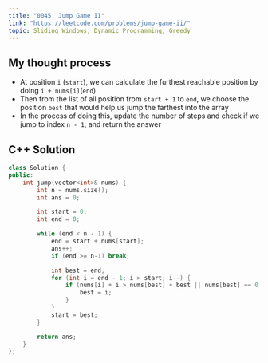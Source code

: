 ```yaml
---
title: "0045. Jump Game II"
link: "https://leetcode.com/problems/jump-game-ii/"
topic: Sliding Windows, Dynamic Programming, Greedy
---
```


## My thought process

- At position `i` (`start`), we can calculate the furthest reachable position by doing `i + nums[i]`(`end`)
- Then from the list of all position from `start + 1` to `end`, we choose the position `best` that would
  help us jump the farthest into the array
- In the process of doing this, update the number of steps and check if we jump to index `n - 1`, and return the answer

## C++ Solution

```cpp
class Solution {
public:
    int jump(vector<int>& nums) {
        int n = nums.size();
        int ans = 0;

        int start = 0;
        int end = 0;

        while (end < n - 1) {
            end = start + nums[start];
            ans++;
            if (end >= n-1) break;

            int best = end;
            for (int i = end - 1; i > start; i--) {
                if (nums[i] + i > nums[best] + best || nums[best] == 0) {
                    best = i;
                }
            }
            start = best;
        }

        return ans;
    }
};

```
